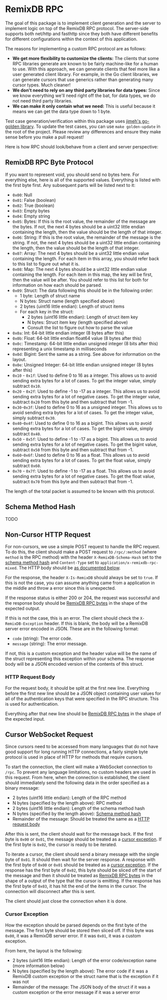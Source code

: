 # RemixDB RPC

The goal of this package is to implement client generation and the server to implement logic on top of the RemixDB RPC protocol. The server-side supports both net/http and fasthttp since they both have different benefits for different configurations within the context of this application.

The reasons for implementing a custom RPC protocol are as follows:
- **We get more flexibility to customize the clients:** The clients that some RPC libraries generate are known to be fairly machine-like for a human to use. With this approach, we can generate clients that feel more like a user generated client library. For example, in the Go client libraries, we can generate cursors that use generics rather than generating many cursor types. Much cleaner!
- **We don't need to rely on any third party libraries for data types:** Since we know everything we'll need right off the bat, for data types, we do not need third party libraries.
- **We can make it only contain what we need:** This is useful because it means we can get the data type down to 1 byte.

Test case generation/verification within this package uses [jimeh's go-golden library](https://github.com/jimeh/go-golden). To update the test cases, you can use `make golden-update` in the root of the project. Please review any differences and ensure they make sense before you make a pull request!

Here is how RPC should look/behave from a client and server perspective:

## RemixDB RPC Byte Protocol

If you want to represent void, you should send no bytes here. For everything else, here is all of the supported values. Everything is listed with the first byte first. Any subsequent parts will be listed next to it:

- `0x00`: Null
- `0x01`: False (boolean)
- `0x02`: True (boolean)
- `0x03`: Empty bytes
- `0x04`: Empty string
- `0x05`: Bytes: If this is the root value, the remainder of the message are the bytes. If not, the next 4 bytes should be a uint32 little endian containing the length, then the value should be the length of that integer.
- `0x06`: String: If this is the root value, the remainder of the message is the string. If not, the next 4 bytes should be a uint32 little endian containing the length, then the value should be the length of that integer.
- `0x07`: Array: The next 4 bytes should be a uint32 little endian value containing the length. For each item in this array, you should refer back to this list to figure out what it is.
- `0x08`: Map: The next 4 bytes should be a uint32 little endian value containing the length. For each item in this map, the key will be first, then the value will be after. You should refer to this list for both for information on how each should be parsed.
- `0x09`: Struct: The data following this should be in the following order:
    - 1 byte: Length of struct name
    - N bytes: Struct name (length specified above)
    - 2 bytes (uint16 little endian): Length of struct items
    - For each key in the struct:
        - 2 bytes (uint16 little endian): Length of struct item key
        - N bytes: Struct item key (length specified above)
        - Consult the list to figure out how to parse the value
- `0x0a`: Int: 64-bit little endian integer (8 bytes after this)
- `0x0b`: Float: 64-bit little endian float64 value (8 bytes after this)
- `0x0c`: Timestamp: 64-bit little endian unsigned integer (8 bits after this) representing a unix timestamp in milliseconds
- `0x0d`: Bigint: Sent the same as a string. See above for information on the layout.
- `0x0e`: Unsigned Integer: 64-bit little endian unsigned integer (8 bytes after this)
- `0x10` - `0x1f`: Used to define 0 to 16 as a integer. This allows us to avoid sending extra bytes for a lot of cases. To get the integer value, simply subtract `0x10`.
- `0x20` - `0x2f`: Used to define -1 to -17 as a integer. This allows us to avoid sending extra bytes for a lot of negative cases. To get the integer value, subtract `0x20` from this byte and then subtract that from -1.
- `0x30`-`0x3f`: Used to define 0 to 16 as a unsigned integer. This allows us to avoid sending extra bytes for a lot of cases. To get the integer value, simply subtract `0x30`.
- `0x40`-`0x4f`: Used to define 0 to 16 as a bigint. This allows us to avoid sending extra bytes for a lot of cases. To get the bigint value, simply subtract `0x40`.
- `0x50` - `0x5f`: Used to define -1 to -17 as a bigint. This allows us to avoid sending extra bytes for a lot of negative cases. To get the bigint value, subtract `0x50` from this byte and then subtract that from -1.
- `0x60`-`0x6f`: Used to define 0 to 16 as a float. This allows us to avoid sending extra bytes for a lot of cases. To get the float value, simply subtract `0x60`.
- `0x70` - `0x7f`: Used to define -1 to -17 as a float. This allows us to avoid sending extra bytes for a lot of negative cases. To get the float value, subtract `0x70` from this byte and then subtract that from -1.

The length of the total packet is assumed to be known with this protocol.

## Schema Method Hash

TODO

## Non-Cursor HTTP Request

For non-cursors, we use a simple POST request to handle the RPC request. To do this, the client should make a POST request to `/rpc/:method` (where `method` is the RPC method) with the header `X-RemixDB-Schema-Hash` set to the [schema method hash](#schema-method-hash) and `Content-Type` set to `application/x-remixdb-rpc-mixed`. The HTTP body should be [as documented below](#http-request-body).

For the response, the header `X-Is-RemixDB` should always be set to `true`. If this is not the case, you can assume anything came from a application in the middle and throw a error since this is unexpected.

If the response status is either 200 or 204, the request was successful and the response body should be [RemixDB RPC bytes](#remixdb-rpc-byte-protocol) in the shape of the expected output.

If this is not the case, this is an error. The client should check the `X-RemixDB-Exception` header. If this is blank, the body will be a RemixDB server error encoded in JSON. These are in the following format:

- `code` (string): The error code.
- `message` (string): The error message.

If not, this is a custom exception and the header value will be the name of the struct representing this exception within your schema. The response body will be a JSON encoded version of the contents of this struct.

### HTTP Request Body

For the request body, it should be split at the first new line. Everything before the first new line should be a JSON object containing user values for all of the authentication keys that were specified in the RPC structure. This is used for authentication.

Everything after that new line should be [RemixDB RPC bytes](#remixdb-rpc-byte-protocol) in the shape of the expected input.

## Cursor WebSocket Request

Since cursors need to be accessed from many languages that do not have good support for long running HTTP connections, a fairly simple byte protocol is used in place of HTTP for methods that require cursors.

To start the connection, the client will make a WebSocket connection to `/rpc`. To prevent any language limitations, no custom headers are used in this request. From here, when the connection is established, the client should immediately send the following data in the order specified as a binary message:

- 2 bytes (uint16 little endian): Length of the RPC method
- N bytes (specified by the length above): RPC method
- 2 bytes (uint16 little endian): Length of the schema method hash
- N bytes (specified by the length above): [Schema method hash](#schema-method-hash)
- Remainder of the message: Should be treated the same as a [HTTP request body](#http-request-body)

After this is sent, the client should wait for the message back. If the first byte is `0x00` or `0x01`, the message should be treated as a [cursor exception](#cursor-exception). If the first byte is `0x02`, the cursor is ready to be iterated.

To iterate a cursor, the client should send a binary message with the single byte of `0x01`. It should then wait for the server response. A response with the first byte of `0x00` or `0x01` should be treated as a [cursor exception](#cursor-exception). If the response has the first byte of `0x02`, this byte should be sliced off the start of the message and then it should be treated as [RemixDB RPC bytes](#remixdb-rpc-byte-protocol) in the shape of a output of the type that the cursor is emitting. If the response has the first byte of `0x03`, it has hit the end of the items in the cursor. The connection will disconnect after this is sent.

The client should just close the connection when it is done.

### Cursor Exception

How the exception should be parsed depends on the first byte of the message. The first byte should be stored then sliced off. If this byte was `0x00`, it was a RemixDB server error. If it was `0x01`, it was a custom exception.

From here, the layout is the following:

- 2 bytes (uint16 little endian): Length of the error code/exception name (more information below)
- N bytes (specified by the length above): The error code if it was a RemixDB custom exception or the struct name that is the exception if it was not
- Remainder of the message: The JSON body of the struct if it was a custom exception or the error message if it was a server error
